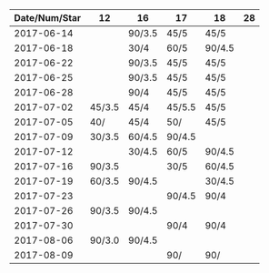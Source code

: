 Date/Num/Star   | 12     | 16     | 17     | 18     | 28     |
----------------|--------|--------|--------|--------|--------|
2017-06-14      |        | 90/3.5 | 45/5   | 45/5   |        |
2017-06-18      |        | 30/4   | 60/5   | 90/4.5 |        |
2017-06-22      |        | 90/3.5 | 45/5   | 45/5   |        |
2017-06-25      |        | 90/3.5 | 45/5   | 45/5   |        |
2017-06-28      |        | 90/4   | 45/5   | 45/5   |        |
2017-07-02      | 45/3.5 | 45/4   | 45/5.5 | 45/5   |        |
2017-07-05      | 40/    | 45/4   | 50/    | 45/5   |        |
2017-07-09      | 30/3.5 | 60/4.5 | 90/4.5 |        |        |
2017-07-12      |        | 30/4.5 | 60/5   | 90/4.5 |        |
2017-07-16      | 90/3.5 |        | 30/5   | 60/4.5 |        |
2017-07-19      | 60/3.5 | 90/4.5 |        | 30/4.5 |        |
2017-07-23      |        |        | 90/4.5 | 90/4   |        |
2017-07-26      | 90/3.5 | 90/4.5 |        |        |        |
2017-07-30      |        |        | 90/4   | 90/4   |        |
2017-08-06      | 90/3.0 | 90/4.5 |        |        |        |
2017-08-09      |        |        | 90/    | 90/    |        |

